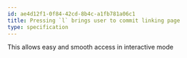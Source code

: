 ```yaml
---
id: ae4d12f1-0f84-42cd-8b4c-a1fb781a06c1
title: Pressing `l` brings user to commit linking page
type: specification
---
```


This allows easy and smooth access in interactive mode
